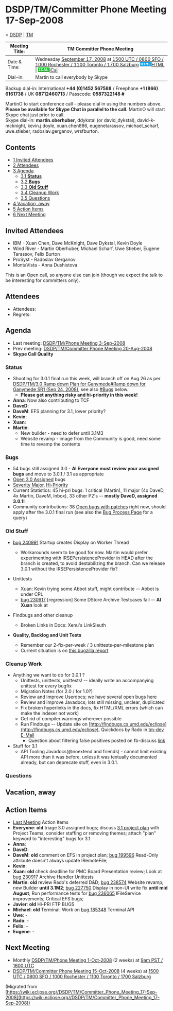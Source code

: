

DSDP/TM/Committer Phone Meeting 17-Sep-2008
===========================================

< [DSDP](https://wiki.eclipse.org/DSDP "DSDP")‎ | [TM](./TM "DSDP/TM")

| Meeting Title: | **TM Committer Phone Meeting** |
| --- | --- |
| Date & Time: | Wednesday [September 17, 2008](./index.php?title=September_17,_2008&action=edit&redlink=1 "September 17, 2008 (page does not exist)") at [1500 UTC / 0800 SFO / 1000 Rochester / 1100 Toronto / 1700 Salzburg](http://www.timeanddate.com/worldclock/meetingdetails.html?year=2008&month=9&day=17&hour=15&min=00&sec=0&p1=224&p2=159&p3=250&p4=136&p5=223&iv=1800)   ![Html.gif](./images/Html.gif)[HTML](http://www.google.com/calendar/embed?src=vn70im36r00qeusu8nme50cils@group.calendar.google.com&ctz=Canada/Toronto) \| ![Ical.gif](./images/Ical.gif)[iCal](http://www.google.com/calendar/ical/vn70im36r00qeusu8nme50cils@group.calendar.google.com/public/basic.ics) |
| Dial-in: | Martin to call everybody by Skype |

Backup dial-in: International **+44 (0)1452 567588** / Freephone **+1 (866) 6161738** / UK **08712460713** / Passcode: **0587322148 #**

MartinO to start conference call - please dial in using the numbers above.  
**Please be available for Skype Chat in parallel to the call.** MartinO will start Skype chat just prior to call.  
Skype dial-in: **martin.oberhuber**, ddykstal (or david\_dykstal), david-k-mcknight, kevin.j.doyle, xuan.chen886, eugenetarassov, michael\_scharf, uwe.stieber, radoslav.gerganov, wrsfburton.  

Contents
--------

*   [1 Invited Attendees](#Invited-Attendees)
*   [2 Attendees](#Attendees)
*   [3 Agenda](#Agenda)
    *   [3.1 **Status**](#Status)
    *   [3.2 **Bugs**](#Bugs)
    *   [3.3 **Old Stuff**](#Old-Stuff)
    *   [3.4 Cleanup Work](#Cleanup-Work)
    *   [3.5 Questions](#Questions)
*   [4 Vacation, away](#Vacation.2C-away)
*   [5 Action Items](#Action-Items)
*   [6 Next Meeting](#Next-Meeting)

Invited Attendees
-----------------

*   IBM - Xuan Chen, Dave McKnight, Dave Dykstal, Kevin Doyle
*   Wind River - Martin Oberhuber, Michael Scharf, Uwe Stieber, Eugene Tarassov, Felix Burton
*   ProSyst - Radoslav Gerganov
*   MontaVista - Anna Dushistova

This is an Open call, so anyone else can join (though we expect the talk to be interesting for committers only).

Attendees
---------

*   Attendees:
*   Regrets:

Agenda
------

*   Last meeting: [DSDP/TM/Phone Meeting 3-Sep-2008](./Phone_Meeting_3-Sep-2008 "DSDP/TM/Phone Meeting 3-Sep-2008")
*   Prev meeting: [DSDP/TM/Committer Phone Meeting 20-Aug-2008](./Committer_Phone_Meeting_20-Aug-2008 "DSDP/TM/Committer Phone Meeting 20-Aug-2008")
*   **Skype Call Quality**

### **Status**

*   Shooting for 3.0.1 final run this week, will branch off on Aug 26 as per [DSDP/TM/3.0 Ramp down Plan for Ganymede#Ramp down for Ganymede SR1 (Sep 24, 2008)](./3.0_Ramp_down_Plan_for_Ganymede#Ramp_down_for_Ganymede_SR1_.28Sep_24.2C_2008.29 "DSDP/TM/3.0 Ramp down Plan for Ganymede"), see also [#Bugs](#Bugs) below.
    *   **Please get anything risky and hi-priority in this week!**
*   **Anna**: Now also contributing to TCF
*   **DaveD**:
*   **DaveM**: EFS planning for 3.1, lower priority?
*   **Kevin**:
*   **Xuan**:
*   **Martin**:
    *   New builder - need to defer until 3.1M3
    *   Website revamp - image from the Community is good, need some time to revamp the contents

### **Bugs**

*   54 bugs still assigned 3.0 - **AI Everyone** **must review your assigned bugs** and move to 3.0.1 / 3.1 as appropriate
*   [Open 3.0 Assigned](https://bugs.eclipse.org/bugs/buglist.cgi?query_format=advanced&classification=DSDP&product=Target+Management&target_milestone=3.0+M5&target_milestone=3.0+M6&target_milestone=3.0+M7&target_milestone=3.0+RC1&target_milestone=3.0+RC2&target_milestone=3.0+RC3&target_milestone=3.0+RC4&target_milestone=3.0+RC5&target_milestone=3.0&bug_status=UNCONFIRMED&bug_status=NEW&bug_status=ASSIGNED&bug_status=REOPENED&cmdtype=doit) bugs
*   [Severity Major](https://bugs.eclipse.org/bugs/buglist.cgi?query_format=advanced&classification=DSDP&product=Target+Management&bug_status=UNCONFIRMED&bug_status=NEW&bug_status=ASSIGNED&bug_status=REOPENED&bug_severity=blocker&bug_severity=critical&bug_severity=major&cmdtype=doit), [Hi-Priority](https://bugs.eclipse.org/bugs/buglist.cgi?query_format=advanced&classification=DSDP&product=Target+Management&bug_status=UNCONFIRMED&bug_status=NEW&bug_status=ASSIGNED&bug_status=REOPENED&cmdtype=doit&field0-0-0=priority&type0-0-0=regexp&value0-0-0=P%5B12%5D&field0-0-1=bug_severity&type0-0-1=regexp&value0-0-1=blocker%7Ccritical%7Cmajor)
*   Current Statistics: 45 hi-pri bugs: 1 critical (Martin), 11 major (4x DaveD, 4x Martin, DaveM, Inbox), 33 other P2's -- **mostly DaveD, assigned 3.0.1!**
*   Community contributions: 38 [Open bugs with patches](https://bugs.eclipse.org/bugs/buglist.cgi?query_format=advanced&classification=DSDP&product=Target+Management&bug_status=UNCONFIRMED&bug_status=NEW&bug_status=ASSIGNED&bug_status=REOPENED&cmdtype=doit&field0-0-0=attachments.ispatch&type0-0-0=equals&value0-0-0=1) right now, should apply after the 3.0.1 final run (see also the [Bug Process Page](https://www.eclipse.org/dsdp/tm/development/bug_process.php) for a query)

### **Old Stuff**

*   [bug 240991](https://bugs.eclipse.org/bugs/show_bug.cgi?id=240991) Startup creates Display on Worker Thread
    *   Workarounds seem to be good for now. Martin would prefer experimenting with IRSEPersistenceProvider in HEAD after the branch is created, to avoid destabilizing the branch. Can we release 3.0.1 without the IRSEPersistenceProvider fix?

*   Unittests
    *   Xuan: Kevin trying some Abbot stuff, might contribute -- Abbot is under CPL
    *   [bug 230917](https://bugs.eclipse.org/bugs/show_bug.cgi?id=230917) \[regression\] Some DStore Archive Testcases fail -- **AI Xuan** look at

*   Findbugs and other cleanup
    *   Broken Links in Docs: Xenu's LinkSleuth

*   **Quality, Backlog and Unit Tests**
    *   Remember our 2-fix-per-week / 3 unittests-per-milestone plan
    *   Current situation is on [this bugzilla report](https://bugs.eclipse.org/bugs/report.cgi?x_axis_field=&y_axis_field=assigned_to&z_axis_field=&query_format=report-table&classification=DSDP&product=Target+Management&bug_status=RESOLVED&bug_status=VERIFIED&bug_status=CLOSED&chfieldfrom=2007-09-17&chfieldto=Now&chfield=bug_status&chfieldvalue=RESOLVED&format=table&action=wrap&negate0=1&field0-0-0=resolution&type0-0-0=equals&value0-0-0=DUPLICATE)

### Cleanup Work

*   Anything we want to do for 3.0.1 ?
    *   Unittests, unittests, unittests! -- ideally write an accompanying unittest for every bugfix
    *   Migration Notes (for 2.0 / for 1.0?)
    *   Review and improve Userdocs; we have several open bugs here
    *   Review and improve Javadocs; lots still missing, unclear, duplicated
    *   Fix broken hyperlinks in the docs, fix HTML/XML errors (which can make the indexer not work)
    *   Get rid of compiler warnings wherever possible
    *   Run Findbugs -- Update site on [http://findbugs.cs.umd.edu/eclipse](http://findbugs.cs.umd.edu/eclipse), Quickdocs by Rado in [tm-dev E-Mail](http://dev.eclipse.org/mhonarc/lists/dsdp-tm-dev/msg01869.html)
        *   Question about filtering false positives posted on fb-discuss [link](https://mailman.cs.umd.edu/pipermail/findbugs-discuss/2008-May/002374.html)
*   Stuff for 3.1
    *   API Tooling Javadocs(@noextend and friends) - cannot limit existing API more than it was before, unless it was textually documented already, but can deprecate stuff, even in 3.0.1.

### Questions

Vacation, away
--------------

Action Items
------------

*   [Last Meeting](#Notes) Action Items
*   **Everyone**: **old** triage 3.0 assigned bugs; discuss [3.1 project plan](https://www.eclipse.org/projects/project-plan.php?projectid=dsdp.tm) with Project Teams, consider staffing or removing themes; attach "plan" keyword to "interesting" bugs for 3.1
*   **Anna**:
*   **DaveD**:
*   **DaveM**: **old** comment on EFS in project plan; [bug 199596](https://bugs.eclipse.org/bugs/show_bug.cgi?id=199596) Read-Only attribute doesn't always update IRemoteFile;
*   **Kevin**:
*   **Xuan**: **old** check deadline for PMC Board Presentation review; Look at [bug 230917](https://bugs.eclipse.org/bugs/show_bug.cgi?id=230917) Archive Handler Unittests
*   **Martin**: **old** review Rado's deferred D&D; [bug 238574](https://bugs.eclipse.org/bugs/show_bug.cgi?id=238574) Website revamp; new Builder **until 3.1M2**; [bug 227750](https://bugs.eclipse.org/bugs/show_bug.cgi?id=227750) Display in non-UI write fix **until mid August**; Run performance tests for [bug 236065](https://bugs.eclipse.org/bugs/show_bug.cgi?id=236065) IFileService improvements; Critical EFS bugs;
*   **Javier**: **old** Hi-PRI FTP BUGS
*   **Michael**: **old** Terminal: Work on [bug 185348](https://bugs.eclipse.org/bugs/show_bug.cgi?id=185348) Terminal API
*   **Uwe**: -
*   **Rado**: -
*   **Felix**: -
*   **Eugene**: -

Next Meeting
------------

*   Monthly [DSDP/TM/Phone Meeting 1-Oct-2008](./Phone_Meeting_1-Oct-2008 "DSDP/TM/Phone Meeting 1-Oct-2008") (2 weeks) at [9am PST / 1600 UTC](http://www.timeanddate.com/worldclock/fixedtime.html?month=10&day=1&year=2008&hour=16&min=00&sec=0&p1=0)
*   [DSDP/TM/Committer Phone Meeting 15-Oct-2008](./Committer_Phone_Meeting_15-Oct-2008 "DSDP/TM/Committer Phone Meeting 15-Oct-2008") (4 weeks) at [1500 UTC / 0800 SFO / 1000 Rochester / 1100 Toronto / 1700 Salzburg](http://www.timeanddate.com/worldclock/meetingdetails.html?year=2008&month=10&day=15&hour=15&min=00&sec=0&p1=224&p2=159&p3=250&p4=136&p5=223&iv=1800)


(Migrated from [https://wiki.eclipse.org//DSDP/TM/Committer_Phone_Meeting_17-Sep-2008](https://wiki.eclipse.org//DSDP/TM/Committer_Phone_Meeting_17-Sep-2008))